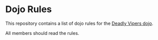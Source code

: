 Dojo Rules
==========

This repository contains a list of dojo rules for the [Deadly Vipers dojo](https://github.com/deadlyvipers).

All members should read the rules.
